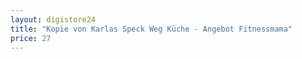 ```yaml
---
layout: digistore24
title: "Kopie von Karlas Speck Weg Küche - Angebot Fitnessmama"
price: 27
---
```


